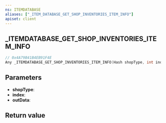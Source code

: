 ```yaml
---
ns: ITEMDATABASE
aliases: ["_ITEM_DATABASE_GET_SHOP_INVENTORIES_ITEM_INFO"]
apiset: client
---
```

## _ITEMDATABASE_GET_SHOP_INVENTORIES_ITEM_INFO

```c
// 0x4A79B41B4EB91F4E
Any _ITEMDATABASE_GET_SHOP_INVENTORIES_ITEM_INFO(Hash shopType, int index, Any* outData);
```


## Parameters
* **shopType**:
* **index**:
* **outData**:

## Return value